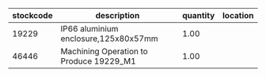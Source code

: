 |stockcode|description|quantity|location|
|---------|-----------|--------|--------|
|19229|IP66 aluminium enclosure,125x80x57mm|1.00||
|46446|Machining Operation to Produce 19229_M1|1.00||

